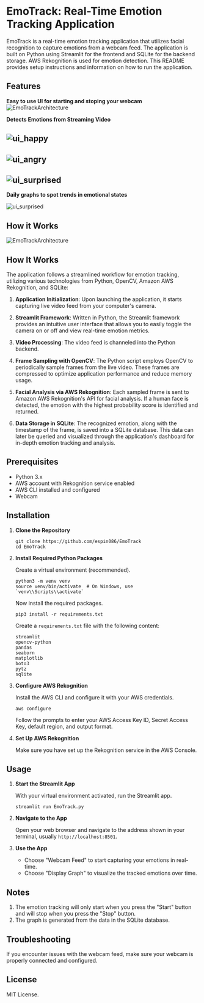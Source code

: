 # EmoTrack: Real-Time Emotion Tracking Application

EmoTrack is a real-time emotion tracking application that utilizes facial recognition to capture emotions from a webcam feed. The application is built on Python using Streamlit for the frontend and SQLite for the backend storage. AWS Rekognition is used for emotion detection. This README provides setup instructions and information on how to run the application.


## Features

**Easy to use UI for starting and stoping your webcam**
![EmoTrackArchitecture](./images/ui_start_cam.png)

**Detects Emotions from Streaming Video**

![ui_happy](./images/ui_happy.png)
---

![ui_angry](./images/ui_angry.png)
---

![ui_surprised](./images/ui_surprised.png)
---



**Daily graphs to spot trends in emotional states**

![ui_surprised](./images/ui_metrics.png)

## How it Works
![EmoTrackArchitecture](./images/EmoTrackArchitecture.png)

## How It Works

The application follows a streamlined workflow for emotion tracking, utilizing various technologies from Python, OpenCV, Amazon AWS Rekognition, and SQLite:

1. **Application Initialization**: Upon launching the application, it starts capturing live video feed from your computer's camera.

2. **Streamlit Framework**: Written in Python, the Streamlit framework provides an intuitive user interface that allows you to easily toggle the camera on or off and view real-time emotion metrics.

3. **Video Processing**: The video feed is channeled into the Python backend.

4. **Frame Sampling with OpenCV**: The Python script employs OpenCV to periodically sample frames from the live video. These frames are compressed to optimize application performance and reduce memory usage.

5. **Facial Analysis via AWS Rekognition**: Each sampled frame is sent to Amazon AWS Rekognition's API for facial analysis. If a human face is detected, the emotion with the highest probability score is identified and returned.

6. **Data Storage in SQLite**: The recognized emotion, along with the timestamp of the frame, is saved into a SQLite database. This data can later be queried and visualized through the application's dashboard for in-depth emotion tracking and analysis.



## Prerequisites

- Python 3.x
- AWS account with Rekognition service enabled
- AWS CLI installed and configured
- Webcam

## Installation

1. **Clone the Repository**

    ```
    git clone https://github.com/espin086/EmoTrack
    cd EmoTrack
    ```

2. **Install Required Python Packages**

    Create a virtual environment (recommended).

    ```
    python3 -m venv venv
    source venv/bin/activate  # On Windows, use `venv\\Scripts\\activate`
    ```

    Now install the required packages.

    ```
    pip3 install -r requirements.txt
    ```

    Create a `requirements.txt` file with the following content:

    ```
    streamlit
    opencv-python
    pandas
    seaborn
    matplotlib
    boto3
    pytz
    sqlite
    ```

3. **Configure AWS Rekognition**

    Install the AWS CLI and configure it with your AWS credentials.

    ```
    aws configure
    ```

    Follow the prompts to enter your AWS Access Key ID, Secret Access Key, default region, and output format.

4. **Set Up AWS Rekognition**

    Make sure you have set up the Rekognition service in the AWS Console.

## Usage

1. **Start the Streamlit App**

    With your virtual environment activated, run the Streamlit app.

    ```
    streamlit run EmoTrack.py
    ```


2. **Navigate to the App**

    Open your web browser and navigate to the address shown in your terminal, usually `http://localhost:8501`.

3. **Use the App**

    - Choose "Webcam Feed" to start capturing your emotions in real-time.
    - Choose "Display Graph" to visualize the tracked emotions over time.

## Notes

1. The emotion tracking will only start when you press the "Start" button and will stop when you press the "Stop" button.
2. The graph is generated from the data in the SQLite database.

## Troubleshooting

If you encounter issues with the webcam feed, make sure your webcam is properly connected and configured.

## License

MIT License.

